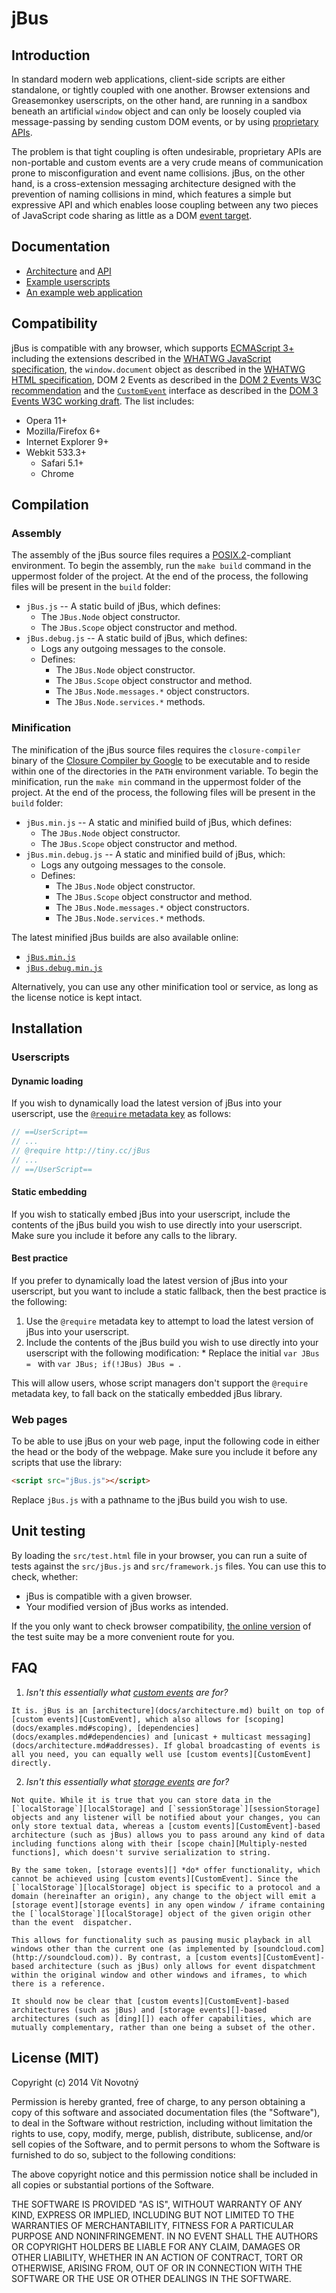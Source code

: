 # jBus #

## Introduction ##

In standard modern web applications, client-side scripts are either standalone, or tightly coupled with one another. Browser extensions and Greasemonkey userscripts, on the other hand, are running in a sandbox beneath an artificial `window` object and can only be loosely coupled via message-passing by sending custom DOM events, or by using [proprietary APIs][Chrome cross-extension messaging API].

The problem is that tight coupling is often undesirable, proprietary APIs are non-portable and custom events are a very crude means of communication prone to misconfiguration and event name collisions. jBus, on the other hand, is a cross-extension messaging architecture designed with the prevention of naming collisions in mind, which features a simple but expressive API and which enables loose coupling between any two pieces of JavaScript code sharing as little as a DOM [event target][EventTarget].

  [Chrome cross-extension messaging API]: https://developer.chrome.com/extensions/messaging#external "Message Passing - Google Chrome"
  [EventTarget]: http://www.w3.org/TR/DOM-Level-2-Events/events.html#Events-EventTarget "DOM 2 Events Specification"

## Documentation ##

  * [Architecture](docs/architecture.md) and [API](docs/api.md)
  * [Example userscripts](docs/examples.md)
  * [An example web application](docs/webchat.md)

## Compatibility ##

jBus is compatible with any browser, which supports [ECMAScript 3+][ECMA-262 3rd edition] including the extensions described in the [WHATWG JavaScript specification][ECMAScript web extensions], the `window.document` object as described in the [WHATWG HTML specification][Window interface specification], DOM 2 Events as described in the [DOM 2 Events W3C recommendation][DOM 2 Events] and the [`CustomEvent`][CustomEvent] interface as described in the [DOM 3 Events W3C working draft][DOM 3 Events]. The list includes:
  
  * Opera 11+
  * Mozilla/Firefox 6+
  * Internet Explorer 9+
  * Webkit 533.3+
    * Safari 5.1+
    * Chrome

[CustomEvent]: http://www.w3.org/TR/DOM-Level-3-Events/#interface-CustomEvent "DOM 3 Events Specification"
[Window interface specification]: http://www.whatwg.org/specs/web-apps/current-work/multipage/browsers.html#the-window-object "HTML Standard"
[DOM 2 Events]: http://www.w3.org/TR/DOM-Level-2-Events/ "DOM 2 Events Specification"
[DOM 3 Events]: http://www.w3.org/TR/DOM-Level-3-Events/ "DOM 3 Events Specification"
[ECMA-262 3rd edition]: http://www.ecma-international.org/publications/files/ECMA-ST-ARCH/ECMA-262,%203rd%20edition,%20December%201999.pdf "ECMAScript Language Specification"
[ECMAScript web extensions]: http://javascript.spec.whatwg.org/ "JavaScript, aka. Web ECMAScript"

## Compilation ##

### Assembly ###

The assembly of the jBus source files requires a [POSIX.2][]-compliant environment. To begin the assembly, run the `make build` command in the uppermost folder of the project. At the end of the process, the following files will be present in the `build` folder:

  * `jBus.js` -- A static build of jBus, which defines:
    * The `JBus.Node` object constructor.
    * The `JBus.Scope` object constructor and method.
  * `jBus.debug.js` -- A static build of jBus, which defines:
    * Logs any outgoing messages to the console.
    * Defines:
        * The `JBus.Node` object constructor.
        * The `JBus.Scope` object constructor and method.
        * The `JBus.Node.messages.*` object constructors.
        * The `JBus.Node.services.*` methods.

[POSIX.2]: http://pubs.opengroup.org/onlinepubs/009695399/ "The Open Group Base Specifications Issue 6"

### Minification ###

The minification of the jBus source files requires the `closure-compiler` binary of the [Closure Compiler by Google][] to be executable and to reside within one of the directories in the `PATH` environment variable. To begin the minification, run the `make min` command in the uppermost folder of the project. At the end of the process, the following files will be present in the `build` folder:

  * `jBus.min.js` -- A static and minified build of jBus, which defines:
    * The `JBus.Node` object constructor.
    * The `JBus.Scope` object constructor and method.
  * `jBus.min.debug.js` -- A static and minified build of jBus, which:
    * Logs any outgoing messages to the console.
    * Defines:
        * The `JBus.Node` object constructor.
        * The `JBus.Scope` object constructor and method.
        * The `JBus.Node.messages.*` object constructors.
        * The `JBus.Node.services.*` methods.

The latest minified jBus builds are also available online:

  * [`jBus.min.js`](http://tiny.cc/jBus)
  * [`jBus.debug.min.js`](http://tiny.cc/jBusDebug)

Alternatively, you can use any other minification tool or service, as long as the license notice is kept intact.
  
  [Closure Compiler by Google]: https://developers.google.com/closure/compiler/ "Closure Tools -- Google Developers"

## Installation ##

### Userscripts ###

#### Dynamic loading ####

If you wish to dynamically load the latest version of jBus into your userscript, use the [`@require` metadata key][Greasemonkey @require] as follows:

```js
// ==UserScript==
// ...
// @require http://tiny.cc/jBus
// ...
// ==/UserScript==
```

  [Greasemonkey @require]: http://wiki.greasespot.net/Metadata_Block#.40require "Metadata Block - GreaseSpot Wiki"

#### Static embedding ####

If you wish to statically embed jBus into your userscript, include the contents of the jBus build you wish to use directly into your userscript. Make sure you include it before any calls to the library.

#### Best practice ####

If you prefer to dynamically load the latest version of jBus into your userscript, but you want to include a static fallback, then the best practice is the following:

  1. Use the `@require` metadata key to attempt to load the latest version of jBus into your userscript.
  2. Include the contents of the jBus build you wish to use directly into your userscript with the following modification:
    * Replace the initial `var JBus = ` with `var JBus; if(!JBus) JBus = `.

This will allow users, whose script managers don't support the `@require` metadata key, to fall back on the statically embedded jBus library.

### Web pages ###

To be able to use jBus on your web page, input the following code in either the head or the body of the webpage. Make sure you include it before any scripts that use the library:

```html
<script src="jBus.js"></script>
```

Replace `jBus.js` with a pathname to the jBus build you wish to use.

## Unit testing ##

By loading the `src/test.html` file in your browser, you can run a suite of tests against the `src/jBus.js` and `src/framework.js` files. You can use this to check, whether:

  * jBus is compatible with a given browser.
  * Your modified version of jBus works as intended.

If the you only want to check browser compatibility, [the online version](https://dl.dropboxusercontent.com/u/48267088/JBus/test/test.html) of the test suite may be a more convenient route for you.

## FAQ ##

  1. _Isn't this essentially what [custom events][CustomEvent] are for?_
    
    It is. jBus is an [architecture](docs/architecture.md) built on top of [custom events][CustomEvent], which also allows for [scoping](docs/examples.md#scoping), [dependencies](docs/examples.md#dependencies) and [unicast + multicast messaging](docs/architecture.md#addresses). If global broadcasting of events is all you need, you can equally well use [custom events][CustomEvent] directly.

  2. _Isn't this essentially what [storage events][] are for?_
    
    Not quite. While it is true that you can store data in the [`localStorage`][localStorage] and [`sessionStorage`][sessionStorage] objects and any listener will be notified about your changes, you can only store textual data, whereas a [custom events][CustomEvent]-based architecture (such as jBus) allows you to pass around any kind of data including functions along with their [scope chain][Multiply-nested functions], which doesn't survive serialization to string.

    By the same token, [storage events][] *do* offer functionality, which cannot be achieved using [custom events][CustomEvent]. Since the [`localStorage`][localStorage] object is specific to a protocol and a domain (hereinafter an origin), any change to the object will emit a [storage event][storage events] in any open window / iframe containing the [`localStorage`][localStorage] object of the given origin other than the event  dispatcher.

    This allows for functionality such as pausing music playback in all windows other than the current one (as implemented by [soundcloud.com](http://soundcloud.com)). By contrast, a [custom events][CustomEvent]-based architecture (such as jBus) only allows for event dispatchment within the original window and other windows and iframes, to which there is a reference.

    It should now be clear that [custom events][CustomEvent]-based architectures (such as jBus) and [storage events][]-based architectures (such as [ding][]) each offer capabilities, which are mutually complementary, rather than one being a subset of the other.

[localStorage]: http://www.w3.org/TR/webstorage/#the-localstorage-attribute "Web Storage"
[sessionStorage]: http://www.w3.org/TR/webstorage/#the-sessionstorage-attribute "Web Storage"
[Storage Events]: http://www.w3.org/TR/webstorage/#the-storage-event "Web Storage"
[Multiply-nested functions]: https://developer.mozilla.org/en-US/docs/Web/JavaScript/Reference/Functions#Multiply-nested_functions "Functions and function scope - JavaScript | MDN"
[ding]: https://github.com/witiko/ding "Witiko/ding"

## License (MIT) ##

Copyright (c) 2014 Vít Novotný

Permission is hereby granted, free of charge, to any person
obtaining a copy of this software and associated documentation
files (the "Software"), to deal in the Software without
restriction, including without limitation the rights to use,
copy, modify, merge, publish, distribute, sublicense, and/or sell
copies of the Software, and to permit persons to whom the
Software is furnished to do so, subject to the following
conditions:

The above copyright notice and this permission notice shall be
included in all copies or substantial portions of the Software.

THE SOFTWARE IS PROVIDED "AS IS", WITHOUT WARRANTY OF ANY KIND,
EXPRESS OR IMPLIED, INCLUDING BUT NOT LIMITED TO THE WARRANTIES
OF MERCHANTABILITY, FITNESS FOR A PARTICULAR PURPOSE AND
NONINFRINGEMENT. IN NO EVENT SHALL THE AUTHORS OR COPYRIGHT
HOLDERS BE LIABLE FOR ANY CLAIM, DAMAGES OR OTHER LIABILITY,
WHETHER IN AN ACTION OF CONTRACT, TORT OR OTHERWISE, ARISING
FROM, OUT OF OR IN CONNECTION WITH THE SOFTWARE OR THE USE OR
OTHER DEALINGS IN THE SOFTWARE.